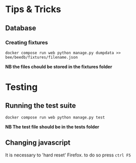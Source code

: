 # Tips & Tricks

## Database

### Creating fixtures

```docker compose run web python manage.py dumpdata >> bee/beedb/fixtures/filename.json```

**NB the files chould be stored in the fixtures folder**

# Testing

## Running the test suite
```docker compose run web python manage.py test```

**NB The test file should be in the tests folder**

## Changing javascript

It is necessary to 'hard reset' Firefox. to do so press
```ctrl F5```


